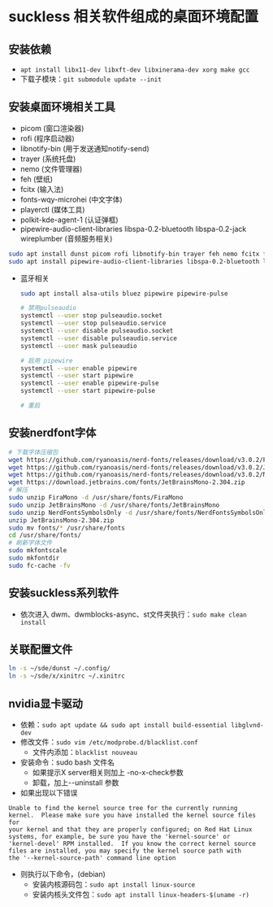 # suckless 相关软件组成的桌面环境配置

## 安装依赖
* `apt install libx11-dev libxft-dev libxinerama-dev xorg make gcc`
* 下载子模块：`git submodule update --init`
## 安装桌面环境相关工具
* picom (窗口渲染器)
* rofi (程序启动器)
* libnotify-bin (用于发送通知notify-send)
* trayer (系统托盘)
* nemo (文件管理器)
* feh (壁纸)
* fcitx (输入法)
* fonts-wqy-microhei (中文字体)
* playerctl (媒体工具)
* polkit-kde-agent-1 (认证弹框)
* pipewire-audio-client-libraries libspa-0.2-bluetooth libspa-0.2-jack wireplumber (音频服务相关)
```bash
sudo apt install dunst picom rofi libnotify-bin trayer feh nemo fcitx fcitx-pinyin fonts-wqy-microhei alsa-utils pulseaudio-utils playerctl polkit-kde-agent-1
sudo apt install pipewire-audio-client-libraries libspa-0.2-bluetooth libspa-0.2-jack wireplumber
```
* 蓝牙相关
    ```bash
    sudo apt install alsa-utils bluez pipewire pipewire-pulse

    # 禁用pulseaudio
    systemctl --user stop pulseaudio.socket
    systemctl --user stop pulseaudio.service
    systemctl --user disable pulseaudio.socket
    systemctl --user disable pulseaudio.service
    systemctl --user mask pulseaudio

    # 启用 pipewire
    systemctl --user enable pipewire
    systemctl --user start pipewire
    systemctl --user enable pipewire-pulse
    systemctl --user start pipewire-pulse

    # 重启
    ```
## 安装nerdfont字体
```bash
# 下载字体压缩包
wget https://github.com/ryanoasis/nerd-fonts/releases/download/v3.0.2/FiraMono.zip
wget https://github.com/ryanoasis/nerd-fonts/releases/download/v3.0.2/JetBrainsMono.zip
wget https://github.com/ryanoasis/nerd-fonts/releases/download/v3.0.2/NerdFontsSymbolsOnly.zip
wget https://download.jetbrains.com/fonts/JetBrainsMono-2.304.zip
# 解压
sudo unzip FiraMono -d /usr/share/fonts/FiraMono
sudo unzip JetBrainsMono -d /usr/share/fonts/JetBrainsMono
sudo unzip NerdFontsSymbolsOnly -d /usr/share/fonts/NerdFontsSymbolsOnly
unzip JetBrainsMono-2.304.zip
sudo mv fonts/* /usr/share/fonts
cd /usr/share/fonts/
# 刷新字体文件
sudo mkfontscale
sudo mkfontdir
sudo fc-cache -fv
```
## 安装suckless系列软件
* 依次进入 dwm、dwmblocks-async、st文件夹执行：`sudo make clean install`
## 关联配置文件
```bash
ln -s ~/sde/dunst ~/.config/
ln -s ~/sde/x/xinitrc ~/.xinitrc
```

## nvidia显卡驱动
* 依赖：`sudo apt update && sudo apt install build-essential libglvnd-dev`
* 修改文件：`sudo vim /etc/modprobe.d/blacklist.conf`
    * 文件内添加：`blacklist nouveau`
* 安装命令：sudo bash 文件名
    * 如果提示X server相关则加上 -no-x-check参数
    * 卸载，加上--uninstall 参数
* 如果出现以下错误
```
Unable to find the kernel source tree for the currently running kernel.  Please make sure you have installed the kernel source files for
your kernel and that they are properly configured; on Red Hat Linux systems, for example, be sure you have the 'kernel-source' or
'kernel-devel' RPM installed.  If you know the correct kernel source files are installed, you may specify the kernel source path with
the '--kernel-source-path' command line option
```
* 则执行以下命令，(debian)
    * 安装内核源码包：`sudo apt install linux-source`
    * 安装内核头文件包：`sudo apt install linux-headers-$(uname -r)`

